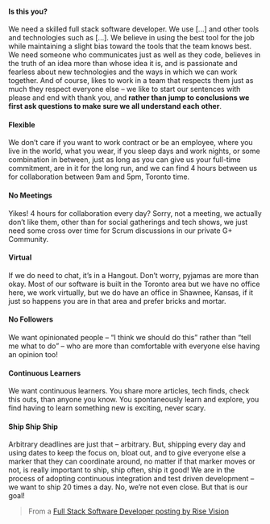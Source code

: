 #### Is this you?

We need a skilled full stack software developer. We use [...] and other tools and technologies such as [...]. We believe in using the best tool for the job while maintaining a slight bias toward the tools that the team knows best. We need someone who communicates just as well as they code, believes in the truth of an idea more than whose idea it is, and is passionate and fearless about new technologies and the ways in which we can work together. And of course, likes to work in a team that respects them just as much they respect everyone else – we like to start our sentences with please and end with thank you, and **rather than jump to conclusions we first ask questions to make sure we all understand each other**.

#### Flexible

We don’t care if you want to work contract or be an employee, where you live in the world, what you wear, if you sleep days and work nights, or some combination in between, just as long as you can give us your full-time commitment, are in it for the long run, and we can find 4 hours between us for collaboration between 9am and 5pm, Toronto time.

#### No Meetings

Yikes! 4 hours for collaboration every day? Sorry, not a meeting, we actually don’t like them, other than for social gatherings and tech shows, we just need some cross over time for Scrum discussions in our private G+ Community.

#### Virtual

If we do need to chat, it’s in a Hangout. Don’t worry, pyjamas are more than okay. Most of our software is built in the Toronto area but we have no office here, we work virtually, but we do have an office in Shawnee, Kansas, if it just so happens you are in that area and prefer bricks and mortar.

#### No Followers

We want opinionated people – “I think we should do this” rather than “tell me what to do” – who are more than comfortable with everyone else having an opinion too!

#### Continuous Learners

We want continuous learners. You share more articles, tech finds, check this outs, than anyone you know. You spontaneously learn and explore, you find having to learn something new is exciting, never scary.

#### Ship Ship Ship

Arbitrary deadlines are just that – arbitrary. But, shipping every day and using dates to keep the focus on, bloat out, and to give everyone else a marker that they can coordinate around, no matter if that marker moves or not, is really important to ship, ship often, ship it good! We are in the process of adopting continuous integration and test driven development – we want to ship 20 times a day. No, we’re not even close. But that is our goal!

> From a [Full Stack Software Developer posting by Rise Vision](http://careers.stackoverflow.com/jobs/53391/full-stack-software-developer-rise-vision)